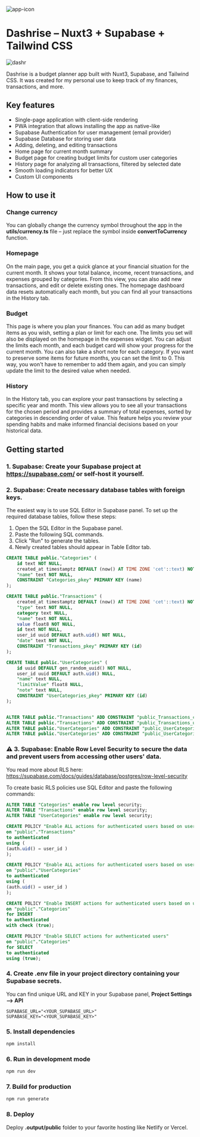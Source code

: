 ![app-icon](https://github.com/emsitkowski/dashrise/assets/40630259/de663c72-c01a-4d3f-a9a4-26a4cf76c5e7)

# Dashrise – Nuxt3 + Supabase + Tailwind CSS

![dashr](https://github.com/user-attachments/assets/811cfb9e-ec30-42e7-93fe-95e875361b40)



Dashrise is a budget planner app built with Nuxt3, Supabase, and Tailwind CSS. It was created for my personal use to keep track of my finances, transactions, and more.

## Key features

- Single-page application with client-side rendering
- PWA integration that allows installing the app as native-like
- Supabase Authentication for user management (email provider)
- Supabase Database for storing user data
- Adding, deleting, and editing transactions
- Home page for current month summary
- Budget page for creating budget limits for custom user categories
- History page for analyzing all transactions, filtered by selected date
- Smooth loading indicators for better UX
- Custom UI components

## How to use it

### Change currency
You can globally change the currency symbol throughout the app in the **utils/currency.ts** file – just replace the symbol inside **convertToCurrency** function.

### Homepage

On the main page, you get a quick glance at your financial situation for the current month. It shows your total balance, income, recent transactions, and expenses grouped by categories. From this view, you can also add new transactions, and edit or delete existing ones. The homepage dashboard data resets automatically each month, but you can find all your transactions in the History tab.

### Budget

This page is where you plan your finances. You can add as many budget items as you wish, setting a plan or limit for each one. The limits you set will also be displayed on the homepage in the expenses widget. You can adjust the limits each month, and each budget card will show your progress for the current month. You can also take a short note for each category. If you want to preserve some items for future months, you can set the limit to 0. This way, you won't have to remember to add them again, and you can simply update the limit to the desired value when needed.

### History

In the History tab, you can explore your past transactions by selecting a specific year and month. This view allows you to see all your transactions for the chosen period and provides a summary of total expenses, sorted by categories in descending order of value. This feature helps you review your spending habits and make informed financial decisions based on your historical data.

## Getting started

### 1. Supabase: Create your Supabase project at https://supabase.com/ or self-host it yourself.

### 2. Supabase: Create necessary database tables with foreign keys.

The easiest way is to use SQL Editor in Supabase panel. To set up the required database tables, follow these steps:

1. Open the SQL Editor in the Supabase panel.
2. Paste the following SQL commands.
3. Click "Run" to generate the tables.
4. Newly created tables should appear in Table Editor tab.

```sql
CREATE TABLE public."Categories" (
	id text NOT NULL,
	created_at timestamptz DEFAULT (now() AT TIME ZONE 'cet'::text) NOT NULL,
	"name" text NOT NULL,
	CONSTRAINT "Categories_pkey" PRIMARY KEY (name)
);

CREATE TABLE public."Transactions" (
	created_at timestamptz DEFAULT (now() AT TIME ZONE 'cet'::text) NOT NULL,
	"type" text NOT NULL,
	category text NULL,
	"name" text NOT NULL,
	value float8 NOT NULL,
	id text NOT NULL,
	user_id uuid DEFAULT auth.uid() NOT NULL,
	"date" text NOT NULL,
	CONSTRAINT "Transactions_pkey" PRIMARY KEY (id)
);

CREATE TABLE public."UserCategories" (
	id uuid DEFAULT gen_random_uuid() NOT NULL,
	user_id uuid DEFAULT auth.uid() NULL,
	"name" text NULL,
	"limitValue" float8 NULL,
	"note" text NULL,
	CONSTRAINT "UserCategories_pkey" PRIMARY KEY (id)
);


ALTER TABLE public."Transactions" ADD CONSTRAINT "public_Transactions_category_fkey" FOREIGN KEY (category) REFERENCES public."Categories"("name") ON UPDATE CASCADE;
ALTER TABLE public."Transactions" ADD CONSTRAINT "public_Transactions_user_id_fkey" FOREIGN KEY (user_id) REFERENCES auth.users(id);
ALTER TABLE public."UserCategories" ADD CONSTRAINT "public_UserCategories_category_name_fkey" FOREIGN KEY ("name") REFERENCES public."Categories"("name") ON UPDATE CASCADE;
ALTER TABLE public."UserCategories" ADD CONSTRAINT "public_UserCategories_user_id_fkey" FOREIGN KEY (user_id) REFERENCES auth.users(id);
```

### ⚠️ 3. Supabase: Enable Row Level Security to secure the data and prevent users from accessing other users' data.

You read more about RLS here: https://supabase.com/docs/guides/database/postgres/row-level-security

To create basic RLS policies use SQL Editor and paste the following commands:

```sql
ALTER TABLE "Categories" enable row level security;
ALTER TABLE "Transactions" enable row level security;
ALTER TABLE "UserCategories" enable row level security;

CREATE POLICY "Enable ALL actions for authenticated users based on user_id"
on "public"."Transactions"
to authenticated
using (
(auth.uid() = user_id )
);

CREATE POLICY "Enable ALL actions for authenticated users based on user_id"
on "public"."UserCategories"
to authenticated
using (
(auth.uid() = user_id )
);

CREATE POLICY "Enable INSERT actions for authenticated users based on user_id"
on "public"."Categories"
for INSERT
to authenticated
with check (true);

CREATE POLICY "Enable SELECT actions for authenticated users"
on "public"."Categories"
for SELECT
to authenticated
using (true);
```

### 4. Create .env file in your project directory containing your Supabase secrets.

You can find unique URL and KEY in your Supabase panel, **Project Settings –> API**

```
SUPABASE_URL="<YOUR_SUPABASE_URL>"
SUPABASE_KEY="<YOUR_SUPABASE_KEY>"
```

### 5. Install dependencies

```sh
npm install
```

### 6. Run in development mode

```sh
npm run dev
```

### 7. Build for production

```sh
npm run generate
```

### 8. Deploy

Deploy **.output/public** folder to your favorite hosting like Netlify or Vercel.

